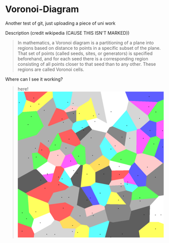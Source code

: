 # Voronoi-Diagram
Another test of git, just uploading a piece of uni work

Description (credit wikipedia (CAUSE THIS ISN'T MARKED))
>In mathematics, a Voronoi diagram is a partitioning of a plane into regions based on distance to points in a specific subset of the plane. That set of points (called seeds, sites, or generators) is specified beforehand, and for each seed there is a corresponding region consisting of all points closer to that seed than to any other. These regions are called Voronoi cells.

Where can I see it working?

>here!
![example Voronoi Diagram_Output](https://github.com/LewisFramps/Voronoi-Diagram/blob/master/b.png)
